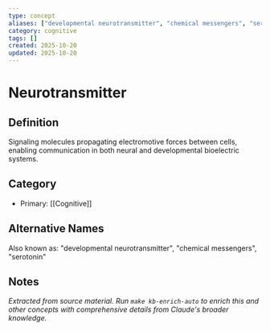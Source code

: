 ```yaml
---
type: concept
aliases: ["developmental neurotransmitter", "chemical messengers", "serotonin"]
category: cognitive
tags: []
created: 2025-10-20
updated: 2025-10-20
---
```


# Neurotransmitter

## Definition

Signaling molecules propagating electromotive forces between cells, enabling communication in both neural and developmental bioelectric systems.

## Category

- Primary: [[Cognitive]]

## Alternative Names

Also known as: "developmental neurotransmitter", "chemical messengers", "serotonin"

## Notes

*Extracted from source material. Run `make kb-enrich-auto` to enrich this and other concepts with comprehensive details from Claude's broader knowledge.*
